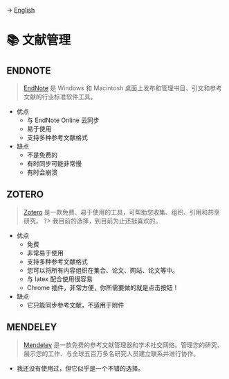 -> [English](/DEVENV/LITERATURE/literature.md)

# 📚 文献管理

## ENDNOTE
> [EndNote](https://www.endnote.com/) 是 Windows 和 Macintosh 桌面上发布和管理书目、引文和参考文献的行业标准软件工具。
- 优点
  - 与 EndNote Online 云同步
  - 易于使用
  - 支持多种参考文献格式
- 缺点
  - 不是免费的
  - 有时同步可能非常慢
  - 有时会崩溃

## ZOTERO
> [Zotero](https://www.zotero.org/) 是一款免费、易于使用的工具，可帮助您收集、组织、引用和共享研究。
?> 我目前的选择，到目前为止还挺喜欢的。
- 优点
  - 免费
  - 非常易于使用
  - 支持多种参考文献格式
  - 您可以将所有内容组织在集合、论文、网站、论文等中。
  - 与 latex 配合使用很容易
  - Chrome 插件，非常方便，你所需要做的就是点击按钮！
- 缺点
  - 它只能同步参考文献，不适用于附件

## MENDELEY
> [Mendeley](https://www.mendeley.com/) 是一款免费的参考文献管理器和学术社交网络。管理您的研究、展示您的工作、与全球五百万多名研究人员建立联系并进行协作。
- 我还没有使用过，但它似乎是一个不错的选择。

